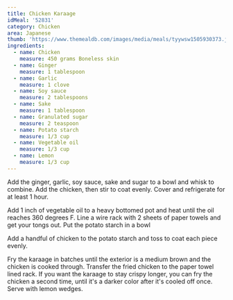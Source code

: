 ```yaml
---
title: Chicken Karaage
idMeal: '52831'
category: Chicken
area: Japanese
thumb: 'https://www.themealdb.com/images/media/meals/tyywsw1505930373.jpg'
ingredients:
  - name: Chicken
    measure: 450 grams Boneless skin
  - name: Ginger
    measure: 1 tablespoon
  - name: Garlic
    measure: 1 clove
  - name: Soy sauce
    measure: 2 tablespoons
  - name: Sake
    measure: 1 tablespoon
  - name: Granulated sugar
    measure: 2 teaspoon
  - name: Potato starch
    measure: 1/3 cup
  - name: Vegetable oil
    measure: 1/3 cup
  - name: Lemon
    measure: 1/3 cup
---
```

Add the ginger, garlic, soy sauce, sake and sugar to a bowl and whisk to combine. Add the chicken, then stir to coat evenly. Cover and refrigerate for at least 1 hour.

Add 1 inch of vegetable oil to a heavy bottomed pot and heat until the oil reaches 360 degrees F. Line a wire rack with 2 sheets of paper towels and get your tongs out. Put the potato starch in a bowl

Add a handful of chicken to the potato starch and toss to coat each piece evenly.

Fry the karaage in batches until the exterior is a medium brown and the chicken is cooked through. Transfer the fried chicken to the paper towel lined rack. If you want the karaage to stay crispy longer, you can fry the chicken a second time, until it's a darker color after it's cooled off once. Serve with lemon wedges.

